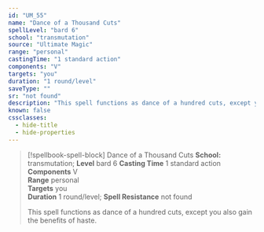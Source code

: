 ```yaml
---
id: "UM_55"
name: "Dance of a Thousand Cuts"
spellLevel: "bard 6"
school: "transmutation"
source: "Ultimate Magic"
range: "personal"
castingTime: "1 standard action"
components: "V"
targets: "you"
duration: "1 round/level"
saveType: ""
sr: "not found"
description: "This spell functions as dance of a hundred cuts, except you also gain the benefits of haste."
known: false
cssclasses:
  - hide-title
  - hide-properties
---
```


> [!spellbook-spell-block] Dance of a Thousand Cuts
> **School:** transmutation; **Level** bard 6
> **Casting Time** 1 standard action  
> **Components** V  
> **Range** personal  
> **Targets** you  
> **Duration** 1 round/level; **Spell Resistance** not found
> 
> This spell functions as dance of a hundred cuts, except you also gain the benefits of haste.